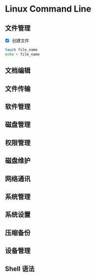 # Linux Command Line

## 文件管理

- [x] 创建文件

```bash
touch file_name
echo > file_name
```

## 文档编辑

## 文件传输

## 软件管理

## 磁盘管理

## 权限管理

## 磁盘维护

## 网络通讯

## 系统管理

## 系统设置

## 压缩备份

## 设备管理

## Shell 语法
